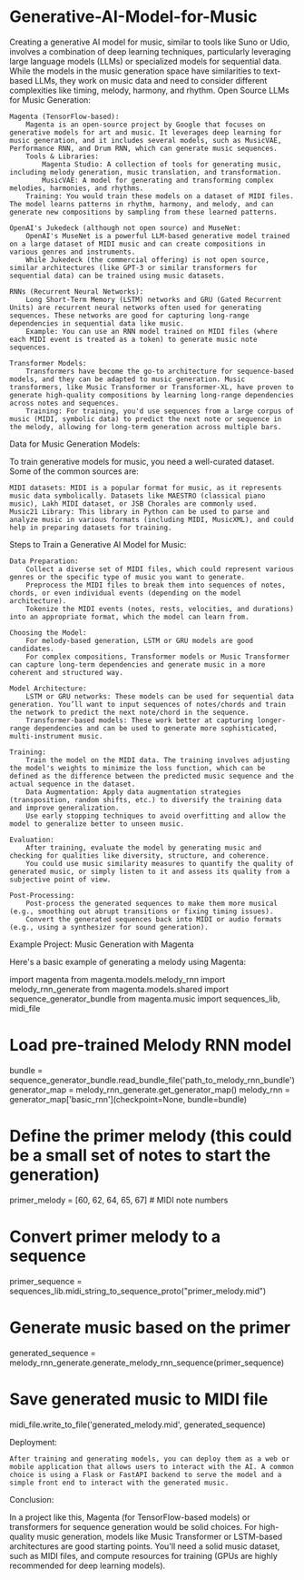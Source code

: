 # Generative-AI-Model-for-Music
Creating a generative AI model for music, similar to tools like Suno or Udio, involves a combination of deep learning techniques, particularly leveraging large language models (LLMs) or specialized models for sequential data. While the models in the music generation space have similarities to text-based LLMs, they work on music data and need to consider different complexities like timing, melody, harmony, and rhythm.
Open Source LLMs for Music Generation:

    Magenta (TensorFlow-based):
        Magenta is an open-source project by Google that focuses on generative models for art and music. It leverages deep learning for music generation, and it includes several models, such as MusicVAE, Performance RNN, and Drum RNN, which can generate music sequences.
        Tools & Libraries:
            Magenta Studio: A collection of tools for generating music, including melody generation, music translation, and transformation.
            MusicVAE: A model for generating and transforming complex melodies, harmonies, and rhythms.
        Training: You would train these models on a dataset of MIDI files. The model learns patterns in rhythm, harmony, and melody, and can generate new compositions by sampling from these learned patterns.

    OpenAI's Jukedeck (although not open source) and MuseNet:
        OpenAI's MuseNet is a powerful LLM-based generative model trained on a large dataset of MIDI music and can create compositions in various genres and instruments.
        While Jukedeck (the commercial offering) is not open source, similar architectures (like GPT-3 or similar transformers for sequential data) can be trained using music datasets.

    RNNs (Recurrent Neural Networks):
        Long Short-Term Memory (LSTM) networks and GRU (Gated Recurrent Units) are recurrent neural networks often used for generating sequences. These networks are good for capturing long-range dependencies in sequential data like music.
        Example: You can use an RNN model trained on MIDI files (where each MIDI event is treated as a token) to generate music note sequences.

    Transformer Models:
        Transformers have become the go-to architecture for sequence-based models, and they can be adapted to music generation. Music transformers, like Music Transformer or Transformer-XL, have proven to generate high-quality compositions by learning long-range dependencies across notes and sequences.
        Training: For training, you'd use sequences from a large corpus of music (MIDI, symbolic data) to predict the next note or sequence in the melody, allowing for long-term generation across multiple bars.

Data for Music Generation Models:

To train generative models for music, you need a well-curated dataset. Some of the common sources are:

    MIDI datasets: MIDI is a popular format for music, as it represents music data symbolically. Datasets like MAESTRO (classical piano music), Lakh MIDI dataset, or JSB Chorales are commonly used.
    Music21 Library: This library in Python can be used to parse and analyze music in various formats (including MIDI, MusicXML), and could help in preparing datasets for training.

Steps to Train a Generative AI Model for Music:

    Data Preparation:
        Collect a diverse set of MIDI files, which could represent various genres or the specific type of music you want to generate.
        Preprocess the MIDI files to break them into sequences of notes, chords, or even individual events (depending on the model architecture).
        Tokenize the MIDI events (notes, rests, velocities, and durations) into an appropriate format, which the model can learn from.

    Choosing the Model:
        For melody-based generation, LSTM or GRU models are good candidates.
        For complex compositions, Transformer models or Music Transformer can capture long-term dependencies and generate music in a more coherent and structured way.

    Model Architecture:
        LSTM or GRU networks: These models can be used for sequential data generation. You’ll want to input sequences of notes/chords and train the network to predict the next note/chord in the sequence.
        Transformer-based models: These work better at capturing longer-range dependencies and can be used to generate more sophisticated, multi-instrument music.

    Training:
        Train the model on the MIDI data. The training involves adjusting the model's weights to minimize the loss function, which can be defined as the difference between the predicted music sequence and the actual sequence in the dataset.
        Data Augmentation: Apply data augmentation strategies (transposition, random shifts, etc.) to diversify the training data and improve generalization.
        Use early stopping techniques to avoid overfitting and allow the model to generalize better to unseen music.

    Evaluation:
        After training, evaluate the model by generating music and checking for qualities like diversity, structure, and coherence.
        You could use music similarity measures to quantify the quality of generated music, or simply listen to it and assess its quality from a subjective point of view.

    Post-Processing:
        Post-process the generated sequences to make them more musical (e.g., smoothing out abrupt transitions or fixing timing issues).
        Convert the generated sequences back into MIDI or audio formats (e.g., using a synthesizer for sound generation).

Example Project: Music Generation with Magenta

Here's a basic example of generating a melody using Magenta:

import magenta
from magenta.models.melody_rnn import melody_rnn_generate
from magenta.models.shared import sequence_generator_bundle
from magenta.music import sequences_lib, midi_file

# Load pre-trained Melody RNN model
bundle = sequence_generator_bundle.read_bundle_file('path_to_melody_rnn_bundle')
generator_map = melody_rnn_generate.get_generator_map()
melody_rnn = generator_map['basic_rnn'](checkpoint=None, bundle=bundle)

# Define the primer melody (this could be a small set of notes to start the generation)
primer_melody = [60, 62, 64, 65, 67]  # MIDI note numbers

# Convert primer melody to a sequence
primer_sequence = sequences_lib.midi_string_to_sequence_proto("primer_melody.mid")

# Generate music based on the primer
generated_sequence = melody_rnn_generate.generate_melody_rnn_sequence(primer_sequence)

# Save generated music to MIDI file
midi_file.write_to_file('generated_melody.mid', generated_sequence)

Deployment:

    After training and generating models, you can deploy them as a web or mobile application that allows users to interact with the AI. A common choice is using a Flask or FastAPI backend to serve the model and a simple front end to interact with the generated music.

Conclusion:

In a project like this, Magenta (for TensorFlow-based models) or transformers for sequence generation would be solid choices. For high-quality music generation, models like Music Transformer or LSTM-based architectures are good starting points. You'll need a solid music dataset, such as MIDI files, and compute resources for training (GPUs are highly recommended for deep learning models).
